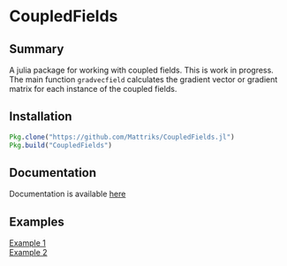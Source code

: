 # CoupledFields

## Summary

A julia package for working with coupled fields. This is work in progress. 
The main function `gradvecfield` calculates the gradient vector or gradient matrix for each instance of the coupled fields.

## Installation

```julia
Pkg.clone("https://github.com/Mattriks/CoupledFields.jl")
Pkg.build("CoupledFields")
```

## Documentation

Documentation is available [here](../master/docs/build/index.md)

## Examples

[Example 1](../master/examples/Example1.md)  
 [Example 2](../master/examples/Example2.md)

